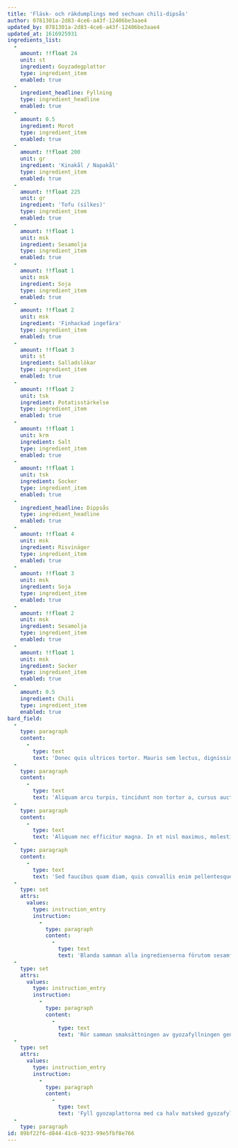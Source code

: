 ```yaml
---
title: 'Fläsk- och räkdumplings med sechuan chili-dipsås'
author: 0781301a-2d83-4ce6-a43f-12406be3aae4
updated_by: 0781301a-2d83-4ce6-a43f-12406be3aae4
updated_at: 1616925931
ingredients_list:
  -
    amount: !!float 24
    unit: st
    ingredient: Goyzadegplattor
    type: ingredient_item
    enabled: true
  -
    ingredient_headline: Fyllning
    type: ingredient_headline
    enabled: true
  -
    amount: 0.5
    ingredient: Morot
    type: ingredient_item
    enabled: true
  -
    amount: !!float 200
    unit: gr
    ingredient: 'Kinakål / Napakål'
    type: ingredient_item
    enabled: true
  -
    amount: !!float 225
    unit: gr
    ingredient: 'Tofu (silkes)'
    type: ingredient_item
    enabled: true
  -
    amount: !!float 1
    unit: msk
    ingredient: Sesamolja
    type: ingredient_item
    enabled: true
  -
    amount: !!float 1
    unit: msk
    ingredient: Soja
    type: ingredient_item
    enabled: true
  -
    amount: !!float 2
    unit: msk
    ingredient: 'Finhackad ingefära'
    type: ingredient_item
    enabled: true
  -
    amount: !!float 3
    unit: st
    ingredient: Salladslökar
    type: ingredient_item
    enabled: true
  -
    amount: !!float 2
    unit: tsk
    ingredient: Potatisstärkelse
    type: ingredient_item
    enabled: true
  -
    amount: !!float 1
    unit: krm
    ingredient: Salt
    type: ingredient_item
    enabled: true
  -
    amount: !!float 1
    unit: tsk
    ingredient: Socker
    type: ingredient_item
    enabled: true
  -
    ingredient_headline: Dippsås
    type: ingredient_headline
    enabled: true
  -
    amount: !!float 4
    unit: msk
    ingredient: Risvinäger
    type: ingredient_item
    enabled: true
  -
    amount: !!float 3
    unit: msk
    ingredient: Soja
    type: ingredient_item
    enabled: true
  -
    amount: !!float 2
    unit: msk
    ingredient: Sesamolja
    type: ingredient_item
    enabled: true
  -
    amount: !!float 1
    unit: msk
    ingredient: Socker
    type: ingredient_item
    enabled: true
  -
    amount: 0.5
    ingredient: Chili
    type: ingredient_item
    enabled: true
bard_field:
  -
    type: paragraph
    content:
      -
        type: text
        text: 'Donec quis ultrices tortor. Mauris sem lectus, dignissim in accumsan non, malesuada in nunc. Praesent dictum, risus et posuere hendrerit, magna sapien suscipit ipsum, sit amet auctor tortor ante nec sapien. Vivamus maximus augue consequat nunc tincidunt hendrerit. '
  -
    type: paragraph
    content:
      -
        type: text
        text: 'Aliquam arcu turpis, tincidunt non tortor a, cursus auctor orci. Morbi pharetra elementum lorem. Donec in viverra ante. Vivamus rhoncus facilisis neque ut blandit. Morbi tortor turpis, tempus eget ullamcorper sit amet, venenatis ac massa.'
  -
    type: paragraph
    content:
      -
        type: text
        text: 'Aliquam nec efficitur magna. In et nisl maximus, molestie neque ac, rhoncus purus. Quisque malesuada nisi nulla, in placerat ante hendrerit tincidunt. Curabitur sagittis at arcu vel eleifend. Donec dignissim diam in molestie fermentum. Vestibulum scelerisque justo a ante consectetur viverra. Donec pulvinar sapien sed libero aliquam, id imperdiet odio mattis. '
  -
    type: paragraph
    content:
      -
        type: text
        text: 'Sed faucibus quam diam, quis convallis enim pellentesque sed. Etiam egestas leo id risus blandit semper.'
  -
    type: set
    attrs:
      values:
        type: instruction_entry
        instruction:
          -
            type: paragraph
            content:
              -
                type: text
                text: 'Blanda samman alla ingredienserna förutom sesamfrön och skivad salladslök till dippsåsen. Häll dippsåsen små skålar. Strössla sesamfrön och salladslök på toppen.'
  -
    type: set
    attrs:
      values:
        type: instruction_entry
        instruction:
          -
            type: paragraph
            content:
              -
                type: text
                text: 'Rör samman smaksättningen av gyozafyllningen genom att blanda soja, ingefära, vitlök, sesamolja, socker och fisksås. Häll detta över färsen, tillsätt kålen och skivad salladslök. Blanda väl.'
  -
    type: set
    attrs:
      values:
        type: instruction_entry
        instruction:
          -
            type: paragraph
            content:
              -
                type: text
                text: 'Fyll gyozaplattorna med ca halv matsked gyozafyllning. Blöt kanterna med ett vått finger och vik sedan ihop gyozan till halvmåneformade små knyten.'
  -
    type: paragraph
id: 89bf22f6-d844-41c6-9233-99e5fbf8e766
---
```

